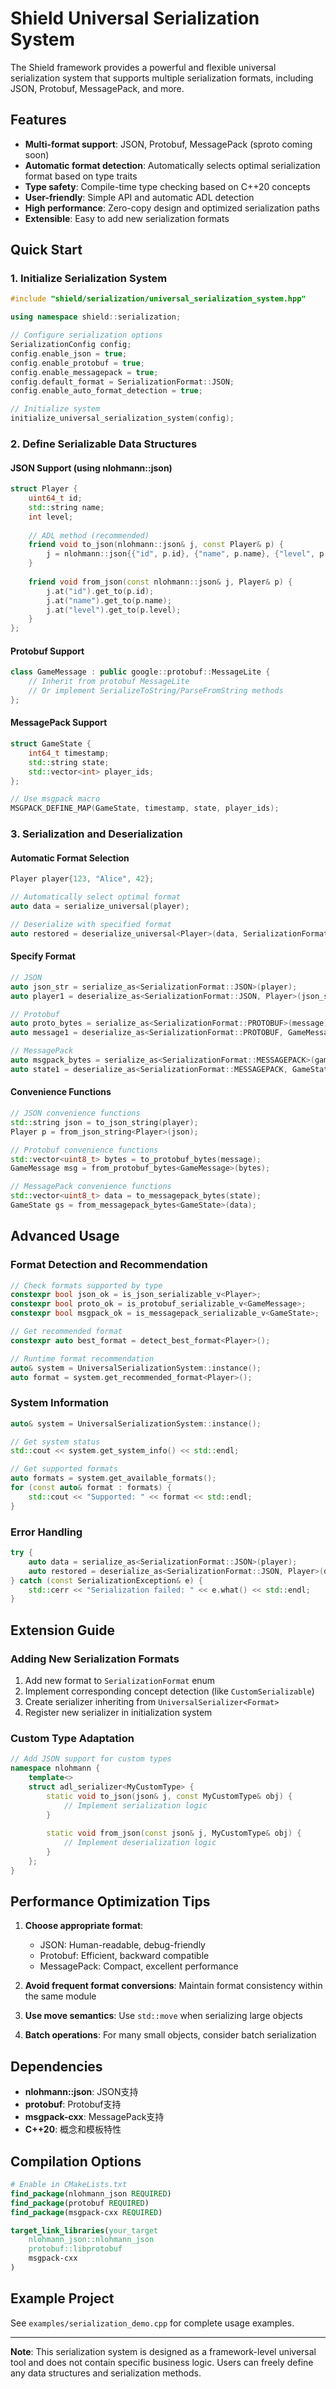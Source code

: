 # Shield Universal Serialization System

The Shield framework provides a powerful and flexible universal serialization system that supports multiple serialization formats, including JSON, Protobuf, MessagePack, and more.

## Features

- **Multi-format support**: JSON, Protobuf, MessagePack (sproto coming soon)
- **Automatic format detection**: Automatically selects optimal serialization format based on type traits
- **Type safety**: Compile-time type checking based on C++20 concepts
- **User-friendly**: Simple API and automatic ADL detection
- **High performance**: Zero-copy design and optimized serialization paths
- **Extensible**: Easy to add new serialization formats

## Quick Start

### 1. Initialize Serialization System

```cpp
#include "shield/serialization/universal_serialization_system.hpp"

using namespace shield::serialization;

// Configure serialization options
SerializationConfig config;
config.enable_json = true;
config.enable_protobuf = true;
config.enable_messagepack = true;
config.default_format = SerializationFormat::JSON;
config.enable_auto_format_detection = true;

// Initialize system
initialize_universal_serialization_system(config);
```

### 2. Define Serializable Data Structures

#### JSON Support (using nlohmann::json)

```cpp
struct Player {
    uint64_t id;
    std::string name;
    int level;
    
    // ADL method (recommended)
    friend void to_json(nlohmann::json& j, const Player& p) {
        j = nlohmann::json{{"id", p.id}, {"name", p.name}, {"level", p.level}};
    }
    
    friend void from_json(const nlohmann::json& j, Player& p) {
        j.at("id").get_to(p.id);
        j.at("name").get_to(p.name);
        j.at("level").get_to(p.level);
    }
};
```

#### Protobuf Support

```cpp
class GameMessage : public google::protobuf::MessageLite {
    // Inherit from protobuf MessageLite
    // Or implement SerializeToString/ParseFromString methods
};
```

#### MessagePack Support

```cpp
struct GameState {
    int64_t timestamp;
    std::string state;
    std::vector<int> player_ids;
};

// Use msgpack macro
MSGPACK_DEFINE_MAP(GameState, timestamp, state, player_ids);
```

### 3. Serialization and Deserialization

#### Automatic Format Selection

```cpp
Player player{123, "Alice", 42};

// Automatically select optimal format
auto data = serialize_universal(player);

// Deserialize with specified format
auto restored = deserialize_universal<Player>(data, SerializationFormat::JSON);
```

#### Specify Format

```cpp
// JSON
auto json_str = serialize_as<SerializationFormat::JSON>(player);
auto player1 = deserialize_as<SerializationFormat::JSON, Player>(json_str);

// Protobuf
auto proto_bytes = serialize_as<SerializationFormat::PROTOBUF>(message);
auto message1 = deserialize_as<SerializationFormat::PROTOBUF, GameMessage>(proto_bytes);

// MessagePack
auto msgpack_bytes = serialize_as<SerializationFormat::MESSAGEPACK>(game_state);
auto state1 = deserialize_as<SerializationFormat::MESSAGEPACK, GameState>(msgpack_bytes);
```

#### Convenience Functions

```cpp
// JSON convenience functions
std::string json = to_json_string(player);
Player p = from_json_string<Player>(json);

// Protobuf convenience functions
std::vector<uint8_t> bytes = to_protobuf_bytes(message);
GameMessage msg = from_protobuf_bytes<GameMessage>(bytes);

// MessagePack convenience functions
std::vector<uint8_t> data = to_messagepack_bytes(state);
GameState gs = from_messagepack_bytes<GameState>(data);
```

## Advanced Usage

### Format Detection and Recommendation

```cpp
// Check formats supported by type
constexpr bool json_ok = is_json_serializable_v<Player>;
constexpr bool proto_ok = is_protobuf_serializable_v<GameMessage>;
constexpr bool msgpack_ok = is_messagepack_serializable_v<GameState>;

// Get recommended format
constexpr auto best_format = detect_best_format<Player>();

// Runtime format recommendation
auto& system = UniversalSerializationSystem::instance();
auto format = system.get_recommended_format<Player>();
```

### System Information

```cpp
auto& system = UniversalSerializationSystem::instance();

// Get system status
std::cout << system.get_system_info() << std::endl;

// Get supported formats
auto formats = system.get_available_formats();
for (const auto& format : formats) {
    std::cout << "Supported: " << format << std::endl;
}
```

### Error Handling

```cpp
try {
    auto data = serialize_as<SerializationFormat::JSON>(player);
    auto restored = deserialize_as<SerializationFormat::JSON, Player>(data);
} catch (const SerializationException& e) {
    std::cerr << "Serialization failed: " << e.what() << std::endl;
}
```

## Extension Guide

### Adding New Serialization Formats

1. Add new format to `SerializationFormat` enum
2. Implement corresponding concept detection (like `CustomSerializable`)
3. Create serializer inheriting from `UniversalSerializer<Format>`
4. Register new serializer in initialization system

### Custom Type Adaptation

```cpp
// Add JSON support for custom types
namespace nlohmann {
    template<>
    struct adl_serializer<MyCustomType> {
        static void to_json(json& j, const MyCustomType& obj) {
            // Implement serialization logic
        }
        
        static void from_json(const json& j, MyCustomType& obj) {
            // Implement deserialization logic
        }
    };
}
```

## Performance Optimization Tips

1. **Choose appropriate format**: 
   - JSON: Human-readable, debug-friendly
   - Protobuf: Efficient, backward compatible
   - MessagePack: Compact, excellent performance

2. **Avoid frequent format conversions**: Maintain format consistency within the same module

3. **Use move semantics**: Use `std::move` when serializing large objects

4. **Batch operations**: For many small objects, consider batch serialization

## Dependencies

- **nlohmann::json**: JSON支持
- **protobuf**: Protobuf支持  
- **msgpack-cxx**: MessagePack支持
- **C++20**: 概念和模板特性

## Compilation Options

```cmake
# Enable in CMakeLists.txt
find_package(nlohmann_json REQUIRED)
find_package(protobuf REQUIRED)
find_package(msgpack-cxx REQUIRED)

target_link_libraries(your_target 
    nlohmann_json::nlohmann_json
    protobuf::libprotobuf
    msgpack-cxx
)
```

## Example Project

See `examples/serialization_demo.cpp` for complete usage examples.

---

**Note**: This serialization system is designed as a framework-level universal tool and does not contain specific business logic. Users can freely define any data structures and serialization methods.